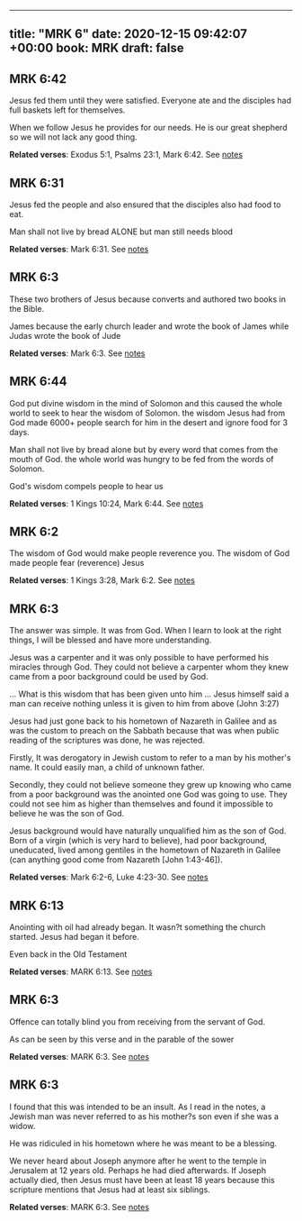 
---
title: "MRK 6"
date: 2020-12-15 09:42:07 +00:00
book: MRK
draft: false
---

## MRK 6:42

Jesus fed them until they were satisfied. Everyone ate and the disciples had full baskets left for themselves.

When we follow Jesus he provides for our needs. He is our great shepherd so we will not lack any good thing.

**Related verses**: Exodus 5:1, Psalms 23:1, Mark 6:42. See [notes](https://my.bible.com/notes/3585033763581321574)


## MRK 6:31

Jesus fed the people and also ensured that the disciples also had food to eat.

Man shall not live by bread ALONE but man still needs blood

**Related verses**: Mark 6:31. See [notes](https://my.bible.com/notes/3581396030921106182)


## MRK 6:3

These two brothers of Jesus because converts and authored two books in the Bible.

James because the early church leader and wrote the book of James while Judas wrote the book of Jude

**Related verses**: Mark 6:3. See [notes](https://my.bible.com/notes/3580728560983990572)


## MRK 6:44

God put divine wisdom in the mind of Solomon and this caused the whole world to seek to hear the wisdom of Solomon. the wisdom Jesus had from God made 6000+ people search for him in the desert and ignore food for 3 days.

Man shall not live by bread alone but by every word that comes from the mouth of God. the whole world was hungry to be fed from the words of Solomon.

God's wisdom compels people to hear us

**Related verses**: 1 Kings 10:24, Mark 6:44. See [notes](https://my.bible.com/notes/3456780797469253976)


## MRK 6:2

The wisdom of God would make people reverence you. The wisdom of God made people fear (reverence) Jesus

**Related verses**: 1 Kings 3:28, Mark 6:2. See [notes](https://my.bible.com/notes/3450186828065006384)


## MRK 6:3

The answer was simple. It was from God. When I learn to look at the right things, I will be blessed and have more understanding.

Jesus was a carpenter and it was only possible to have performed his miracles through God. They could not believe a carpenter whom they knew came from a poor background could be used by God.

... What is this wisdom that has been given unto him ...
Jesus himself said a man can receive nothing unless it is given to him from above (John 3:27)

Jesus had just gone back to his hometown of Nazareth in Galilee and as was the custom to preach on the Sabbath because that was when public reading of the scriptures was done, he was rejected.

Firstly, It was derogatory in Jewish custom to refer to a man by his mother's name. It could easily man, a child of unknown father.

Secondly, they could not believe someone they grew up knowing who came from a poor background was the anointed one God was going to use. They could not see him as higher than themselves and found it impossible to believe he was the son of God.

Jesus background would have naturally unqualified him as the son of God. Born of a virgin (which is very hard to believe), had poor background, uneducated, lived among gentiles in the hometown of Nazareth in Galilee (can anything good come from Nazareth [John 1:43-46]).

**Related verses**: Mark 6:2-6, Luke 4:23-30. See [notes](https://my.bible.com/notes/3324176571292181199)


## MRK 6:13

Anointing with oil had already began. It wasn?t something the church started. Jesus had began it before.

Even back in the Old Testament

**Related verses**: MARK 6:13. See [notes](https://my.bible.com/notes/2875607859268935950)


## MRK 6:3

Offence can totally blind you from receiving from the servant of God.

As can be seen by this verse and in the parable of the sower

**Related verses**: MARK 6:3. See [notes](https://my.bible.com/notes/2875605498798530790)


## MRK 6:3

I found that this was intended to be an insult. As I read in the notes, a Jewish man was never referred to as his mother?s son even if she was a widow.

He was ridiculed in his hometown where he was meant to be a blessing.

We never heard about Joseph anymore after he went to the temple in Jerusalem at 12 years old. Perhaps he had died afterwards. If Joseph actually died, then Jesus must have been at least 18 years because this scripture mentions that Jesus had at least six siblings.

**Related verses**: MARK 6:3. See [notes](https://my.bible.com/notes/2875604219795857624)

